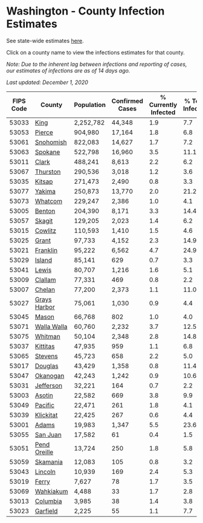 # Washington - County Infection Estimates

See state-wide estimates [here](/infections/us-wa).

Click on a county name to view the infections estimates for that county.

*Note: Due to the inherent lag between infections and reporting of cases, our estimates of infections are as of 14 days ago.*

*Last updated: December 1, 2020*

|   FIPS Code |                       County |   Population |   Confirmed Cases |   % Currently Infected |   % Total Infected |
|-------------|------------------------------|--------------|-------------------|------------------------|--------------------|
|       53033 |                 [King](king) |    2,252,782 |            44,348 |                    1.9 |                7.7 |
|       53053 |             [Pierce](pierce) |      904,980 |            17,164 |                    1.8 |                6.8 |
|       53061 |       [Snohomish](snohomish) |      822,083 |            14,627 |                    1.7 |                7.2 |
|       53063 |           [Spokane](spokane) |      522,798 |            16,960 |                    3.5 |               11.1 |
|       53011 |               [Clark](clark) |      488,241 |             8,613 |                    2.2 |                6.2 |
|       53067 |         [Thurston](thurston) |      290,536 |             3,018 |                    1.2 |                3.6 |
|       53035 |             [Kitsap](kitsap) |      271,473 |             2,490 |                    0.8 |                3.3 |
|       53077 |             [Yakima](yakima) |      250,873 |            13,770 |                    2.0 |               21.2 |
|       53073 |           [Whatcom](whatcom) |      229,247 |             2,386 |                    1.0 |                4.1 |
|       53005 |             [Benton](benton) |      204,390 |             8,171 |                    3.3 |               14.4 |
|       53057 |             [Skagit](skagit) |      129,205 |             2,023 |                    1.4 |                6.2 |
|       53015 |           [Cowlitz](cowlitz) |      110,593 |             1,410 |                    1.5 |                4.6 |
|       53025 |               [Grant](grant) |       97,733 |             4,152 |                    2.3 |               14.9 |
|       53021 |         [Franklin](franklin) |       95,222 |             6,562 |                    4.7 |               24.9 |
|       53029 |             [Island](island) |       85,141 |               629 |                    0.7 |                3.3 |
|       53041 |               [Lewis](lewis) |       80,707 |             1,216 |                    1.6 |                5.1 |
|       53009 |           [Clallam](clallam) |       77,331 |               469 |                    0.8 |                2.2 |
|       53007 |             [Chelan](chelan) |       77,200 |             2,373 |                    1.1 |               11.0 |
|       53027 | [Grays Harbor](grays-harbor) |       75,061 |             1,030 |                    0.9 |                4.4 |
|       53045 |               [Mason](mason) |       66,768 |               802 |                    1.0 |                4.0 |
|       53071 |   [Walla Walla](walla-walla) |       60,760 |             2,232 |                    3.7 |               12.5 |
|       53075 |           [Whitman](whitman) |       50,104 |             2,348 |                    2.8 |               14.8 |
|       53037 |         [Kittitas](kittitas) |       47,935 |               959 |                    1.1 |                6.8 |
|       53065 |           [Stevens](stevens) |       45,723 |               658 |                    2.2 |                5.0 |
|       53017 |           [Douglas](douglas) |       43,429 |             1,358 |                    0.8 |               11.4 |
|       53047 |         [Okanogan](okanogan) |       42,243 |             1,242 |                    0.9 |               10.6 |
|       53031 |       [Jefferson](jefferson) |       32,221 |               164 |                    0.7 |                2.2 |
|       53003 |             [Asotin](asotin) |       22,582 |               669 |                    3.8 |                9.9 |
|       53049 |           [Pacific](pacific) |       22,471 |               261 |                    1.8 |                4.1 |
|       53039 |       [Klickitat](klickitat) |       22,425 |               267 |                    0.6 |                4.4 |
|       53001 |               [Adams](adams) |       19,983 |             1,347 |                    5.5 |               23.6 |
|       53055 |         [San Juan](san-juan) |       17,582 |                61 |                    0.4 |                1.5 |
|       53051 | [Pend Oreille](pend-oreille) |       13,724 |               250 |                    1.8 |                5.8 |
|       53059 |         [Skamania](skamania) |       12,083 |               105 |                    0.8 |                3.2 |
|       53043 |           [Lincoln](lincoln) |       10,939 |               169 |                    2.4 |                5.3 |
|       53019 |               [Ferry](ferry) |        7,627 |                78 |                    1.7 |                3.5 |
|       53069 |       [Wahkiakum](wahkiakum) |        4,488 |                33 |                    1.7 |                2.8 |
|       53013 |         [Columbia](columbia) |        3,985 |                38 |                    1.4 |                3.8 |
|       53023 |         [Garfield](garfield) |        2,225 |                55 |                    1.1 |                7.7 |
